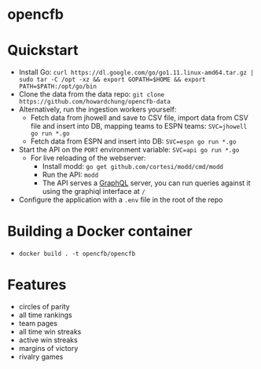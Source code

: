 opencfb
====

Quickstart
====
* Install Go: `curl https://dl.google.com/go/go1.11.linux-amd64.tar.gz | sudo tar -C /opt -xz && export GOPATH=$HOME && export PATH=$PATH:/opt/go/bin`
* Clone the data from the data repo: `git clone https://github.com/howardchung/opencfb-data`
* Alternatively, run the ingestion workers yourself:
  * Fetch data from jhowell and save to CSV file, import data from CSV file and insert into DB, mapping teams to ESPN teams: `SVC=jhowell go run *.go`
  * Fetch data from ESPN and insert into DB: `SVC=espn go run *.go`
* Start the API on the `PORT` environment variable: `SVC=api go run *.go`
  * For live reloading of the webserver:
    * Install modd: `go get github.com/cortesi/modd/cmd/modd`
    * Run the API: `modd`
    * The API serves a [GraphQL](https://github.com/graphql) server, you can run queries against it using the graphiql interface at `/`
* Configure the application with a `.env` file in the root of the repo

Building a Docker container
====
* `docker build . -t opencfb/opencfb`

Features
====
* circles of parity
* all time rankings
* team pages
* all time win streaks
* active win streaks
* margins of victory
* rivalry games
